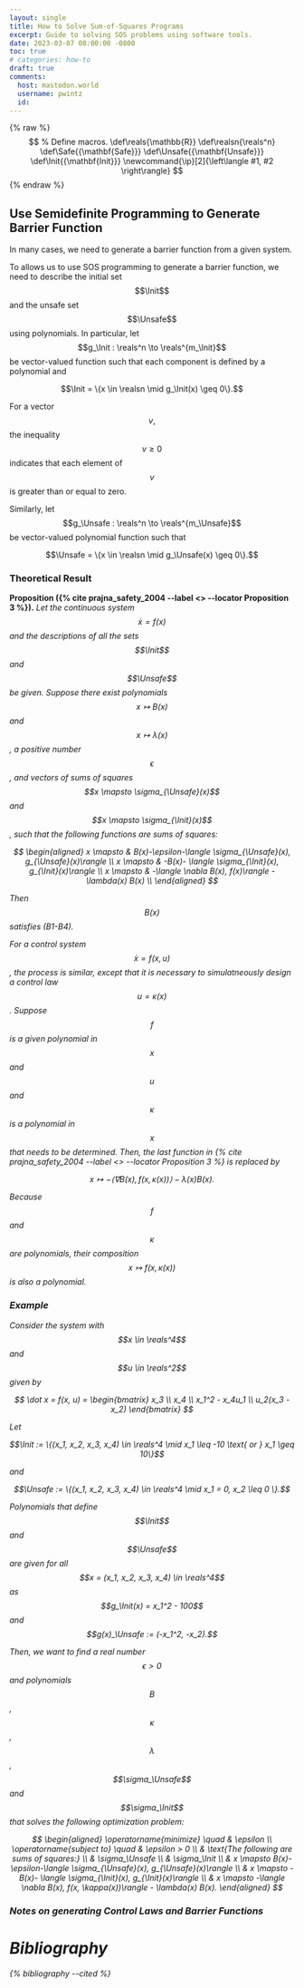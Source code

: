 ```yaml
---
layout: single
title: How to Solve Sum-of-Squares Programs
excerpt: Guide to solving SOS problems using software tools.
date: 2023-03-07 08:00:00 -0800
toc: true
# categories: how-to
draft: true
comments:
  host: mastodon.world
  username: pwintz
  id: 
---
```


{% raw %} 
$$
% Define macros.
\def\reals{\mathbb{R}}
\def\realsn{\reals^n}
\def\Safe{{\mathbf{Safe}}}
\def\Unsafe{{\mathbf{Unsafe}}}
\def\Init{{\mathbf{Init}}}
\newcommand{\ip}[2]{\left\langle #1, #2 \right\rangle}
$$
{% endraw %}



## Use Semidefinite Programming to Generate Barrier Function 

In many cases, we need to generate a barrier function from a given system.

To allows us to use SOS programming to generate a barrier function, we need to describe the initial set $$\Init$$ and the unsafe set $$\Unsafe$$ using polynomials. 
In particular, let $$g_\Init : \reals^n \to \reals^{m_\Init}$$ be vector-valued function such that each component is defined by a polynomial and 

$$\Init = \{x \in \realsn \mid g_\Init(x) \geq 0\}.$$

For a vector $$v,$$ the inequality $$v \geq 0$$ indicates that each element of $$v$$ is greater than or equal to zero.

Similarly, let $$g_\Unsafe : \reals^n \to \reals^{m_\Unsafe}$$ be vector-valued polynomial function such that 

$$\Unsafe = \{x \in \realsn \mid g_\Unsafe(x) \geq 0\}.$$


### Theoretical Result
**Proposition ({% cite prajna_safety_2004 --label <> --locator Proposition 3 %}).** <i>Let the continuous system $$\dot x = f(x)$$ and the descriptions of all the sets $$\Init$$ and $$\Unsafe$$ be given. Suppose there exist polynomials $$x \mapsto B(x)$$ and $$x\mapsto \lambda(x)$$, a positive number $$\epsilon$$, and vectors of sums of squares $$x \mapsto \sigma_{\Unsafe}(x)$$ and $$x \mapsto \sigma_{\Init}(x)$$,
such that the following functions are sums of squares:

$$
\begin{aligned}
x \mapsto & B(x)-\epsilon-\langle \sigma_{\Unsafe}(x), g_{\Unsafe}(x)\rangle \\
x \mapsto & -B(x)- \langle \sigma_{\Init}(x), g_{\Init}(x)\rangle \\
x \mapsto & -\langle \nabla B(x), f(x)\rangle - \lambda(x) B(x) \\
\end{aligned}
$$

<i>Then $$B(x)$$ satisfies (B1-B4).

<!-- PROOF Given the assumptions in the above proposition, for all $$x \in\realsn$$

$$\begin{aligned} 
B(x) - \langle \sigma_{\Unsafe}(x), g_{\Unsafe}(x)\rangle \geq \epsilon \\
-B(x) - \langle \sigma_{\Init}(x), g_{\Init}(x)\rangle \geq 0 \\
-\langle \nabla B(x), f(x)\rangle - \langle \sigma_{I}(x), g_{I}(x)\rangle - \lambda(x) B(x) \geq 0
\end{aligned}$$ -->

For a control system $$\dot x = f(x, u)$$, the process is similar, except that it is necessary to simulatneously design a control law $$u = \kappa(x)$$. 
Suppose $$f$$ is a given polynomial in $$x$$ and $$u$$ and $$\kappa$$ is a polynomial in $$x$$ that needs to be determined.
Then, the last function in {% cite prajna_safety_2004 --label <> --locator Proposition 3 %} is replaced by 

$$
x \mapsto -\langle \nabla B(x), f(x, \kappa(x))\rangle - \lambda(x) B(x).
$$

Because $$f$$ and $$\kappa$$ are polynomials, their composition $$x \mapsto f(x, \kappa(x))$$ is also a polynomial.

### Example
Consider the system with $$x \in \reals^4$$ and $$u \in \reals^2$$ given by

$$
\dot x = f(x, u) = \begin{bmatrix} 
  x_3 \\
  x_4 \\
  x_1^2 - x_4u_1 \\
  u_2(x_3 - x_2)
\end{bmatrix}
$$

Let 

$$\Init := \{(x_1, x_2, x_3, x_4) \in \reals^4 \mid x_1 \leq -10 \text{ or } x_1 \geq 10\}$$

and 

$$\Unsafe := \{(x_1, x_2, x_3, x_4) \in \reals^4 \mid x_1 = 0, x_2 \leq 0 \}.$$

Polynomials that define $$\Init$$ and $$\Unsafe$$ are given for all $$x = (x_1, x_2, x_3, x_4) \in \reals^4$$ as $$g_\Init(x) = x_1^2 - 100$$ and $$g(x)_\Unsafe := (-x_1^2, -x_2).$$

Then, we want to find a real number $$\epsilon > 0$$ and polynomials $$B$$, $$\kappa$$, $$\lambda$$, $$\sigma_\Unsafe$$ and $$\sigma_\Init$$ that solves the following optimization problem:

$$
\begin{aligned}
\operatorname{minimize} \quad & \epsilon \\
\operatorname{subject to} \quad 
  & \epsilon > 0 \\ 
  & \text{The following are sums of squares:} \\ 
  & \sigma_\Unsafe \\
  & \sigma_\Init \\
  & x \mapsto B(x)-\epsilon-\langle \sigma_{\Unsafe}(x), g_{\Unsafe}(x)\rangle \\
  & x \mapsto -B(x)- \langle \sigma_{\Init}(x), g_{\Init}(x)\rangle \\
  & x \mapsto -\langle \nabla B(x), f(x, \kappa(x))\rangle - \lambda(x) B(x).
\end{aligned}
$$

 


### Notes on generating Control Laws and Barrier Functions


# Bibliography
{% bibliography --cited %}